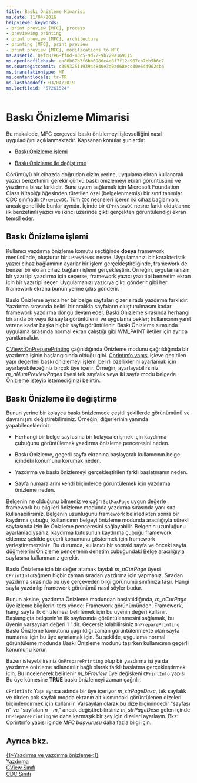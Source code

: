 ```yaml
---
title: Baskı Önizleme Mimarisi
ms.date: 11/04/2016
helpviewer_keywords:
- print preview [MFC], process
- previewing printing
- print preview [MFC], architecture
- printing [MFC], print preview
- print preview [MFC], modifications to MFC
ms.assetid: 0efc87e6-ff8d-43c5-9d72-9b729a169115
ms.openlocfilehash: ea80b67b3f6bb6980e4e8f7f12a967cb7bb5b6c7
ms.sourcegitcommit: c3093251193944840e3d0a068ecc30e6449624ba
ms.translationtype: MT
ms.contentlocale: tr-TR
ms.lasthandoff: 03/04/2019
ms.locfileid: "57261524"
---
```

# <a name="print-preview-architecture"></a>Baskı Önizleme Mimarisi

Bu makalede, MFC çerçevesi baskı önizlemeyi işlevselliğini nasıl uyguladığını açıklanmaktadır. Kapsanan konular şunlardır:

- [Baskı Önizleme işlemi](#_core_the_print_preview_process)

- [Baskı Önizleme ile değiştirme](#_core_modifying_print_preview)

Görüntüyü bir cihazda doğrudan çizim yerine, uygulama ekran kullanarak yazıcı benzetimini gerekir çünkü baskı önizlemeyi ekran görüntüsünü ve yazdırma biraz farklıdır. Buna uyum sağlamak için Microsoft Foundation Class Kitaplığı öğesinden türetilen özel (belgelenmemiş) bir sınıf tanımlar [CDC sınıfı](../mfc/reference/cdc-class.md)adlı `CPreviewDC`. Tüm `CDC` nesneleri içeren iki cihaz bağlamları, ancak genellikle bunlar aynıdır. İçinde bir `CPreviewDC` nesne farklı olduklarını: ilk benzetimli yazıcı ve ikinci üzerinde çıktı gerçekten görüntülendiği ekran temsil eder.

##  <a name="_core_the_print_preview_process"></a> Baskı Önizleme işlemi

Kullanıcı yazdırma önizleme komutu seçtiğinde **dosya** framework menüsünde, oluşturur bir `CPreviewDC` nesne. Uygulamanızı bir karakteristik yazıcı cihaz bağlamının ayarlar bir işlem gerçekleştirdiğinde, framework de benzer bir ekran cihaz bağlamı işlemi gerçekleştirir. Örneğin, uygulamanızın bir yazı tipi yazdırma için seçerse, framework yazıcı yazı tipi benzetim ekran için bir yazı tipi seçer. Uygulamanızı yazıcıya çıktı gönderir gibi her framework ekrana bunun yerine çıkış gönderir.

Baskı Önizleme ayrıca her bir belge sayfaları çizer sırada yazdırma farklıdır. Yazdırma sırasında belirli bir aralıkla sayfaların oluşturulmasını kadar framework yazdırma döngü devam eder. Baskı Önizleme sırasında herhangi bir anda bir veya iki sayfa görüntülenir ve uygulama bekler; kullanıcının yanıt verene kadar başka hiçbir sayfa görüntülenir. Baskı Önizleme sırasında uygulama sırasında normal ekran çalıştığı gibi WM_PAINT iletiler için ayrıca yanıtlamalıdır.

[CView::OnPreparePrinting](../mfc/reference/cview-class.md#onprepareprinting) çağrıldığında Önizleme modunu çağrıldığında bir yazdırma işinin başlangıcında olduğu gibi. [Cprintınfo yapısı](../mfc/reference/cprintinfo-structure.md) işleve geçirilen yapı değerleri baskı önizlemeyi işlemi belirli özelliklerini ayarlamak için ayarlayabileceğiniz birçok üye içerir. Örneğin, ayarlayabilirsiniz *m_nNumPreviewPages* üyesi tek sayfalık veya iki sayfa modu belgede Önizleme isteyip istemediğinizi belirtin.

##  <a name="_core_modifying_print_preview"></a> Baskı Önizleme ile değiştirme

Bunun yerine bir kolayca baskı önizlemede çeşitli şekillerde görünümünü ve davranışını değiştirebilirsiniz. Örneğin, diğerlerinin yanında yapabilecekleriniz:

- Herhangi bir belge sayfasına bir kolayca erişmek için kaydırma çubuğunu görüntülemek yazdırma önizleme penceresini neden.

- Baskı Önizleme, geçerli sayfa ekranına başlayarak kullanıcının belge içindeki konumunu korumak neden.

- Yazdırma ve baskı önizlemeyi gerçekleştirilen farklı başlatmanın neden.

- Sayfa numaralarını kendi biçimlerde görüntülemek için yazdırma önizleme neden.

Belgenin ne olduğunu bilmeniz ve çağrı `SetMaxPage` uygun değerle framework bu bilgileri önizleme modunda yazdırma sırasında yanı sıra kullanabilirsiniz. Belgenin uzunluğunu framework belirledikten sonra bir kaydırma çubuğu, kullanıcının belgeyi önizleme modunda aracılığıyla sürekli sayfasında izin ile Önizleme penceresini sağlayabilir. Belgenin uzunluğunu ayarlamadıysanız, kaydırma kutusunun kaydırma çubuğu framework eklemez şekilde geçerli konumunu göstermek için framework yerleştiremezsiniz. Bu durumda, kullanıcı bir sonraki sayfa ve önceki sayfa düğmelerini Önizleme pencerenin denetim çubuğundaki Belge aracılığıyla sayfasına kullanmanız gerekir.

Baskı Önizleme için bir değer atamak faydalı *m_nCurPage* üyesi `CPrintInfo`rağmen hiçbir zaman sıradan yazdırma için yapmanız. Sıradan yazdırma sırasında bu üye çerçeveden bilgi görünümü sınıfınıza taşır. Hangi sayfa yazdırılıp framework görünümü nasıl söyler budur.

Bunun aksine, yazdırma Önizleme modundan başlatıldığında, *m_nCurPage* üye izleme bilgilerini ters yönde: Framework görünümünden. Framework, hangi sayfa ilk önizlemesi belirlemek için bu üyenin değeri kullanır. Başlangıçta belgenin'ın ilk sayfasında görüntülenmesini sağlamak, bu üyenin varsayılan değeri 1 ' dir. Geçersiz kılabilirsiniz `OnPreparePrinting` Baskı Önizleme komutunu çağrıldığı zaman görüntülenmekte olan sayfa numarası için bu üye ayarlamak için. Bu şekilde, uygulama normal görüntüleme modunda Baskı Önizleme modunu taşırken kullanıcının geçerli konumunu korur.

Bazen isteyebilirsiniz `OnPreparePrinting` olup bir yazdırma işi ya da yazdırma önizleme adlandırılır bağlı olarak farklı başlatma gerçekleştirmek için. Bu incelenerek belirlenir *m_bPreview* üye değişkeni `CPrintInfo` yapısı. Bu üye kümesine **TRUE** baskı önizlemeyi zaman çağrılır.

`CPrintInfo` Yapı ayrıca adında bir üye içeriyor *m_strPageDesc*, tek sayfalık ve birden çok sayfalı modda ekranın alt kısmındaki görüntülenen dizeleri biçimlendirmek için kullanılır. Varsayılan olarak bu dize biçimindedir "sayfası *n*" ve "sayfaları *n* - *m*," ancak değiştirebilirsiniz *m_strPageDesc* gelen içinde `OnPreparePrinting` ve daha karmaşık bir şey için dizeleri ayarlayın. Bkz: [Cprintınfo yapısı](../mfc/reference/cprintinfo-structure.md) içinde *MFC başvurusu* daha fazla bilgi için.

## <a name="see-also"></a>Ayrıca bkz.

[{1&gt;Yazdırma ve yazdırma önizleme&lt;1}](../mfc/printing-and-print-preview.md)<br/>
[Yazdırma](../mfc/printing.md)<br/>
[CView Sınıfı](../mfc/reference/cview-class.md)<br/>
[CDC Sınıfı](../mfc/reference/cdc-class.md)
